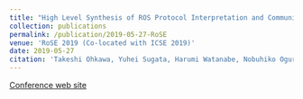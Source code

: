 ```yaml
---
title: "High Level Synthesis of ROS Protocol Interpretation and Communication Circuit for FPGA"
collection: publications
permalink: /publication/2019-05-27-RoSE
venue: 'RoSE 2019 (Co-located with ICSE 2019)'
date: 2019-05-27
citation: 'Takeshi Ohkawa, Yuhei Sugata, Harumi Watanabe, Nobuhiko Ogura, Kanemitsu Ootsu and Takashi Yokota,"High Level Synthesis of ROS Protocol Interpretation and Communication Circuit for FPGA," 2nd International Workshop on Robotics Software Engineering (RoSE19) , May 27, 2019, in Montreal, Canada (Co-located with ICSE 2019), 2019.'
---
```

[Conference web site](https://rose-workshops.github.io/rose2019/)
